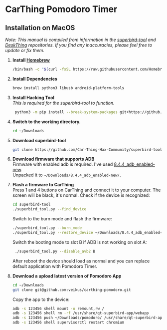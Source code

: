 # CarThing Pomodoro Timer

## Installation on MacOS
*Note: This manual is compiled from information in the 
[superbird-tool](https://github.com/bishopdynamics/superbird-tool) and
[DeskThing](https://github.com/ItsRiprod/DeskThing) repositories.
If you find any inaccuracies, please feel free to update or fix them.*

1. **Install [Homebrew](https://brew.sh)**
   ```bash
   /bin/bash -c "$(curl -fsSL https://raw.githubusercontent.com/Homebrew/install/HEAD/install.sh)"
   ```   
 
1. **Install Dependencies**
   ```bash
   brew install python3 libusb android-platform-tools
   ```  

1. **Install Hacking Tool**  
   *This is required for the superbird-tool to function.*
   ```bash
    python3 -m pip install --break-system-packages git+https://github.com/superna9999/pyamlboot
   ```  
 
1. **Switch to the working directory.**
   ```bash
   cd ~/Downloads
   ```

1. **Download superbird-tool**
   ```bash
   git clone https://github.com/Car-Thing-Hax-Community/superbird-tool.git
   ```
  
1. **Download firmware that supports ADB**  
Firmware with enabled adb is required. I've used 
[8.4.4_adb_enabled-new](https://mega.nz/folder/NxNXQCaT#-n1zkoXsJuw-5rQ-ZYzRJw/folder/Ak9FVKxJ).  
Unpacked it to `~/Downloads/8.4.4_adb_enabled-new/`.  

1. **Flash a firmware to CarThing**  
    Press 1 and 4 buttons on CarThing and connect it to your computer.
    The screen will be black, it's normal. Check if the device is recognized:  
   ```bash
   cd superbird-tool
   ./superbird_tool.py --find_device
   ```  
   Switch to the burn mode and flash the firmware:   
   ```bash
   ./superbird_tool.py --burn_mode
   ./superbird_tool.py --restore_device ~/Downloads/8.4.4_adb_enabled-new/
    ```
   Switch the booting mode to slot B if ADB is not working on slot A:  
   ```bash
    ./superbird_tool.py --disable_avb2 B
   ```
   After reboot the device should load as normal and you can replace default application with Pomodoro Timer.
  
1. **Download a upload latest version of Pomodoro App**
    ```bash
    cd ~/Downloads
    git clone git@github.com:veikus/carthing-pomodoro.git
    ```
    Copy the app to the device:
    ```bash
   adb -s 123456 shell mount -o remount,rw /
    adb -s 123456 shell rm -rf /usr/share/qt-superbird-app/webapp
    adb -s 123456 push ~/Downloads/pomodoro/ /usr/share/qt-superbird-app/webapp
    adb -s 123456 shell supervisorctl restart chromium
   ```